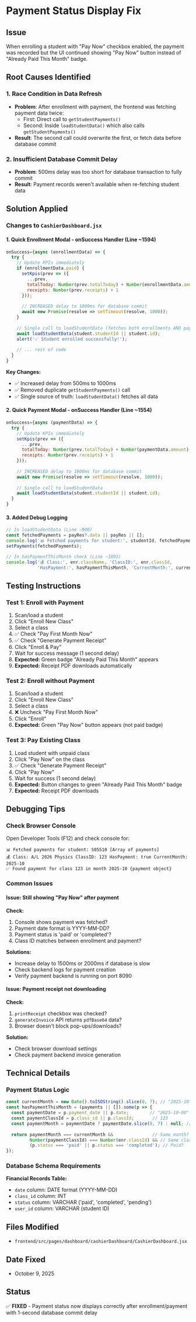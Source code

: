 # Payment Status Display Fix

## Issue
When enrolling a student with "Pay Now" checkbox enabled, the payment was recorded but the UI continued showing "Pay Now" button instead of "Already Paid This Month" badge.

## Root Causes Identified

### 1. Race Condition in Data Refresh
- **Problem**: After enrollment with payment, the frontend was fetching payment data twice:
  - First: Direct call to `getStudentPayments()`
  - Second: Inside `loadStudentData()` which also calls `getStudentPayments()`
- **Result**: The second call could overwrite the first, or fetch data before database commit

### 2. Insufficient Database Commit Delay
- **Problem**: 500ms delay was too short for database transaction to fully commit
- **Result**: Payment records weren't available when re-fetching student data

## Solution Applied

### Changes to `CashierDashboard.jsx`

#### 1. Quick Enrollment Modal - onSuccess Handler (Line ~1594)
```javascript
onSuccess={async (enrollmentData) => {
  try {
    // Update KPIs immediately
    if (enrollmentData.paid) {
      setKpis(prev => ({
        ...prev,
        totalToday: Number(prev.totalToday) + Number(enrollmentData.amount || 0),
        receipts: Number(prev.receipts) + 1
      }));
      
      // INCREASED delay to 1000ms for database commit
      await new Promise(resolve => setTimeout(resolve, 1000));
    }
    
    // Single call to loadStudentData (fetches both enrollments AND payments)
    await loadStudentData(student.studentId || student.id);
    alert('✅ Student enrolled successfully!');
    
    // ... rest of code
  }
}
```

**Key Changes:**
- ✅ Increased delay from 500ms to 1000ms
- ✅ Removed duplicate `getStudentPayments()` call
- ✅ Single source of truth: `loadStudentData()` fetches all data

#### 2. Quick Payment Modal - onSuccess Handler (Line ~1554)
```javascript
onSuccess={async (paymentData) => {
  try {
    // Update KPIs immediately
    setKpis(prev => ({
      ...prev,
      totalToday: Number(prev.totalToday) + Number(paymentData.amount),
      receipts: Number(prev.receipts) + 1
    }));
    
    // INCREASED delay to 1000ms for database commit
    await new Promise(resolve => setTimeout(resolve, 1000));
    
    // Single call to loadStudentData
    await loadStudentData(student.studentId || student.id);
  }
}
```

#### 3. Added Debug Logging
```javascript
// In loadStudentData (Line ~900)
const fetchedPayments = payRes?.data || payRes || [];
console.log('📊 Fetched payments for student:', studentId, fetchedPayments);
setPayments(fetchedPayments);

// In hasPaymentThisMonth check (Line ~1092)
console.log('💰 Class:', enr.className, 'ClassID:', enr.classId, 
            'HasPayment:', hasPaymentThisMonth, 'CurrentMonth:', currentMonth);
```

## Testing Instructions

### Test 1: Enroll with Payment
1. Scan/load a student
2. Click "Enroll New Class"
3. Select a class
4. ✅ Check "Pay First Month Now"
5. ✅ Check "Generate Payment Receipt"
6. Click "Enroll & Pay"
7. Wait for success message (1 second delay)
8. **Expected:** Green badge "Already Paid This Month" appears
9. **Expected:** Receipt PDF downloads automatically

### Test 2: Enroll without Payment
1. Scan/load a student
2. Click "Enroll New Class"
3. Select a class
4. ❌ Uncheck "Pay First Month Now"
5. Click "Enroll"
6. **Expected:** Green "Pay Now" button appears (not paid badge)

### Test 3: Pay Existing Class
1. Load student with unpaid class
2. Click "Pay Now" on the class
3. ✅ Check "Generate Payment Receipt"
4. Click "Pay Now"
5. Wait for success (1 second delay)
6. **Expected:** Button changes to green "Already Paid This Month" badge
7. **Expected:** Receipt PDF downloads

## Debugging Tips

### Check Browser Console
Open Developer Tools (F12) and check console for:
```
📊 Fetched payments for student: S05510 [Array of payments]
💰 Class: A/L 2026 Physics ClassID: 123 HasPayment: true CurrentMonth: 2025-10
✅ Found payment for class 123 in month 2025-10 {payment object}
```

### Common Issues

#### Issue: Still showing "Pay Now" after payment
**Check:**
1. Console shows payment was fetched?
2. Payment date format is YYYY-MM-DD?
3. Payment status is 'paid' or 'completed'?
4. Class ID matches between enrollment and payment?

**Solutions:**
- Increase delay to 1500ms or 2000ms if database is slow
- Check backend logs for payment creation
- Verify payment backend is running on port 8090

#### Issue: Payment receipt not downloading
**Check:**
1. `printReceipt` checkbox was checked?
2. `generateInvoice` API returns `pdfBase64` data?
3. Browser doesn't block pop-ups/downloads?

**Solution:**
- Check browser download settings
- Check payment backend invoice generation

## Technical Details

### Payment Status Logic
```javascript
const currentMonth = new Date().toISOString().slice(0, 7); // "2025-10"
const hasPaymentThisMonth = (payments || []).some(p => {
  const paymentDate = p.payment_date || p.date;        // "2025-10-09"
  const paymentClassId = p.class_id || p.classId;       // 123
  const paymentMonth = paymentDate ? paymentDate.slice(0, 7) : null; // "2025-10"
  
  return paymentMonth === currentMonth &&               // Same month?
         Number(paymentClassId) === Number(enr.classId) && // Same class?
         (p.status === 'paid' || p.status === 'completed'); // Paid?
});
```

### Database Schema Requirements
**Financial Records Table:**
- `date` column: DATE format (YYYY-MM-DD)
- `class_id` column: INT
- `status` column: VARCHAR ('paid', 'completed', 'pending')
- `user_id` column: VARCHAR (student ID)

## Files Modified
- `frontend/src/pages/dashboard/cashierDashboard/CashierDashboard.jsx`

## Date Fixed
- October 9, 2025

## Status
✅ **FIXED** - Payment status now displays correctly after enrollment/payment with 1-second database commit delay
